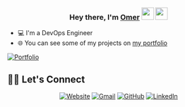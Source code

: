 
<h3 align="center">Hey there, I'm <a href= http://omersaifkazi.cloud >Omer</a> <img src="https://media.giphy.com/media/hvRJCLFzcasrR4ia7z/giphy.gif" width="28"> <img src="https://emojis.slackmojis.com/emojis/images/1531849430/4246/blob-sunglasses.gif?1531849430" width="28"/></h3>

* 💻 I'm a DevOps Engineer
* 🌐 You can see some of my projects on  <a href= http://omersaifkazi.cloud  target="__blank" rel="noopener noreferrer">[my portfolio](http://omersaifkazi.cloud)</a>

<p align="left">
  <a href= "http://omersaifkazi.cloud" target="_blank" rel="noopener noreferrer"><img alt="Portfolio" title="Portfolio" src="https://img.shields.io/badge/-Portfolio-000000?style=for-the-badge&logo=koding&logoColor=white"/></a>
<!--
<h2> Skills <img src = "https://media2.giphy.com/media/QssGEmpkyEOhBCb7e1/giphy.gif?cid=ecf05e47a0n3gi1bfqntqmob8g9aid1oyj2wr3ds3mg700bl&rid=giphy.gif" width = 32px> [</h2>
<a href= https://flutter.dev target="_blank"> <img width ='32px' src ='https://www.vectorlogo.zone/logos/flutterio/flutterio-icon.svg'> </a>
<a href= http://reactjs.com target="_blank"> <img width ='32px' src ='https://raw.githubusercontent.com/rahulbanerjee26/githubAboutMeGenerator/main/icons/reactjs.svg'> </a>](url)
<a href= https://developer.mozilla.org/en-US/docs/Web/JavaScript target="_blank"> <img width ='32px' src ='https://raw.githubusercontent.com/rahulbanerjee26/githubAboutMeGenerator/main/icons/javascript.svg'> </a>
<a href= https://https://www.mongodb.com target="_blank"> <img width ='32px' src ='https://www.vectorlogo.zone/logos/mongodb/mongodb-icon.svg'> </a>
<a href= https://developer.mozilla.org/en-US/docs/Web/Css target="_blank"> <img width ='32px' src ='https://raw.githubusercontent.com/rahulbanerjee26/githubAboutMeGenerator/main/icons/css.svg'> </a>
<a href= https://developer.mozilla.org/en-US/docs/Web/HTML target="_blank"> <img width ='32px' src ='https://raw.githubusercontent.com/rahulbanerjee26/githubAboutMeGenerator/main/icons/html.svg'> </a>
<a href= https://nodejs.org target="_blank"> <img width ='32px' src ='https://www.vectorlogo.zone/logos/nodejs/nodejs-icon.svg'> </a>
<a href= https://https://gatsbyjs.com target="_blank"> <img width ='32px' src ='https://www.vectorlogo.zone/logos/gatsbyjs/gatsbyjs-icon.svg'> </a>
<a href= https://figma.com target="_blank"> <img width ='32px' src ='https://www.vectorlogo.zone/logos/figma/figma-icon.svg'> </a>  -->

## 🙋‍♀️ Let's Connect
<p align="center">
  <a href="https://omersaifkazi.cloud/" target="__blank" rel="noopener noreferrer"><img src="https://img.icons8.com/bubbles/50/000000/web.png" alt="Website"/></a>
	<a href="mailto:imomersk@gmail.com" target="__blank" rel="noopener noreferrer"><img src="https://img.icons8.com/bubbles/50/000000/gmail.png" alt="Gmail"/></a>
	<a href="https://github.com/omersaif" target="__blank" rel="noopener noreferrer"><img src="https://img.icons8.com/bubbles/50/000000/github.png" alt="GitHub"/></a>
	<a href="https://www.linkedin.com/in/omersaifkazi/" target="__blank" rel="noopener noreferrer"><img src="https://img.icons8.com/bubbles/50/000000/linkedin.png" alt="LinkedIn"/></a>

</p>

